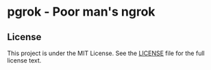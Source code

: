 # pgrok - Poor man's ngrok

## License

This project is under the MIT License. See the [LICENSE](LICENSE) file for the full license text.
